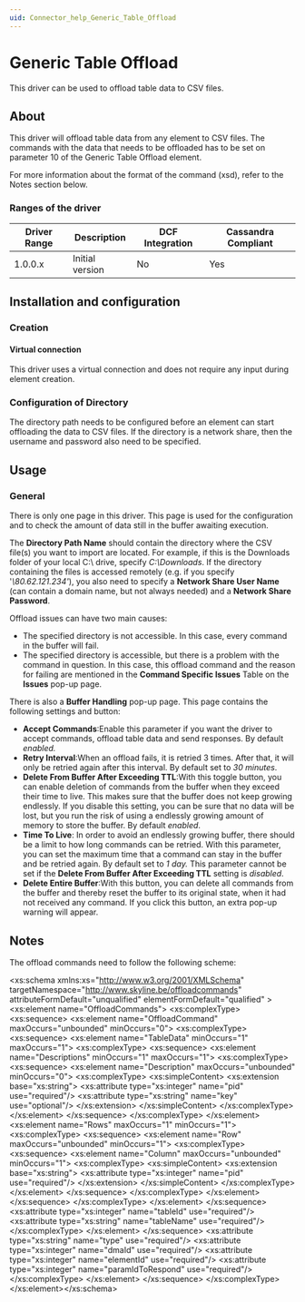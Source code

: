 ```yaml
---
uid: Connector_help_Generic_Table_Offload
---
```


# Generic Table Offload

This driver can be used to offload table data to CSV files.

## About

This driver will offload table data from any element to CSV files. The commands with the data that needs to be offloaded has to be set on parameter 10 of the Generic Table Offload element.

For more information about the format of the command (xsd), refer to the Notes section below.

### Ranges of the driver

| **Driver Range** | **Description** | **DCF Integration** | **Cassandra Compliant** |
|------------------|-----------------|---------------------|-------------------------|
| 1.0.0.x          | Initial version | No                  | Yes                     |

## Installation and configuration

### Creation

#### Virtual connection

This driver uses a virtual connection and does not require any input during element creation.

### Configuration of Directory

The directory path needs to be configured before an element can start offloading the data to CSV files. If the directory is a network share, then the username and password also need to be specified.

## Usage

### General

There is only one page in this driver. This page is used for the configuration and to check the amount of data still in the buffer awaiting execution.

The **Directory Path Name** should contain the directory where the CSV file(s) you want to import are located. For example, if this is the Downloads folder of your local C:\\ drive, specify *C:\Downloads*. If the directory containing the files is accessed remotely (e.g. if you specify '*\\80.62.121.234'*), you also need to specify a **Network Share User Name** (can contain a domain name, but not always needed) and a **Network Share Password**.

Offload issues can have two main causes:

- The specified directory is not accessible. In this case, every command in the buffer will fail.
- The specified directory is accessible, but there is a problem with the command in question. In this case, this offload command and the reason for failing are mentioned in the **Command Specific Issues** Table on the **Issues** pop-up page.

There is also a **Buffer Handling** pop-up page. This page contains the following settings and button:

- **Accept Commands**:Enable this parameter if you want the driver to accept commands, offload table data and send responses. By default *enabled.*
- **Retry Interval**:When an offload fails, it is retried 3 times. After that, it will only be retried again after this interval. By default set to *30 minutes*.
- **Delete From Buffer After Exceeding TTL**:With this toggle button, you can enable deletion of commands from the buffer when they exceed their time to live. This makes sure that the buffer does not keep growing endlessly. If you disable this setting, you can be sure that no data will be lost, but you run the risk of using a endlessly growing amount of memory to store the buffer. By default *enabled*.
- **Time To Live**: In order to avoid an endlessly growing buffer, there should be a limit to how long commands can be retried. With this parameter, you can set the maximum time that a command can stay in the buffer and be retried again. By default set to *1 day.* This parameter cannot be set if the **Delete From Buffer After Exceeding TTL** setting is *disabled*.
- **Delete Entire Buffer**:With this button, you can delete all commands from the buffer and thereby reset the buffer to its original state, when it had not received any command. If you click this button, an extra pop-up warning will appear.

## Notes

The offload commands need to follow the following scheme:

\<xs:schema xmlns:xs="http://www.w3.org/2001/XMLSchema" targetNamespace="<http://www.skyline.be/offloadcommands>" attributeFormDefault="unqualified" elementFormDefault="qualified" \> \<xs:element name="OffloadCommands"\> \<xs:complexType\> \<xs:sequence\> \<xs:element name="OffloadCommand" maxOccurs="unbounded" minOccurs="0"\> \<xs:complexType\> \<xs:sequence\> \<xs:element name="TableData" minOccurs="1" maxOccurs="1"\> \<xs:complexType\> \<xs:sequence\> \<xs:element name="Descriptions" minOccurs="1" maxOccurs="1"\> \<xs:complexType\> \<xs:sequence\> \<xs:element name="Description" maxOccurs="unbounded" minOccurs="0"\> \<xs:complexType\> \<xs:simpleContent\> \<xs:extension base="xs:string"\> \<xs:attribute type="xs:integer" name="pid" use="required"/\> \<xs:attribute type="xs:string" name="key" use="optional"/\> \</xs:extension\> \</xs:simpleContent\> \</xs:complexType\> \</xs:element\> \</xs:sequence\> \</xs:complexType\> \</xs:element\> \<xs:element name="Rows" maxOccurs="1" minOccurs="1"\> \<xs:complexType\> \<xs:sequence\> \<xs:element name="Row" maxOccurs="unbounded" minOccurs="1"\> \<xs:complexType\> \<xs:sequence\> \<xs:element name="Column" maxOccurs="unbounded" minOccurs="1"\> \<xs:complexType\> \<xs:simpleContent\> \<xs:extension base="xs:string"\> \<xs:attribute type="xs:integer" name="pid" use="required"/\> \</xs:extension\> \</xs:simpleContent\> \</xs:complexType\> \</xs:element\> \</xs:sequence\> \</xs:complexType\> \</xs:element\> \</xs:sequence\> \</xs:complexType\> \</xs:element\> \</xs:sequence\> \<xs:attribute type="xs:integer" name="tableId" use="required"/\> \<xs:attribute type="xs:string" name="tableName" use="required"/\> \</xs:complexType\> \</xs:element\> \</xs:sequence\> \<xs:attribute type="xs:string" name="type" use="required"/\> \<xs:attribute type="xs:integer" name="dmaId" use="required"/\> \<xs:attribute type="xs:integer" name="elementId" use="required"/\> \<xs:attribute type="xs:integer" name="paramIdToRespond" use="required"/\> \</xs:complexType\> \</xs:element\> \</xs:sequence\> \</xs:complexType\> \</xs:element\>\</xs:schema\>
